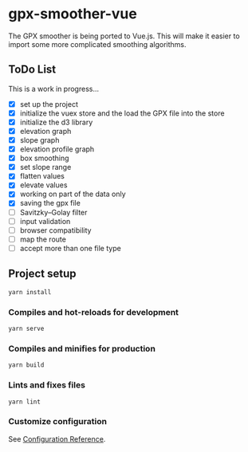 # gpx-smoother-vue

The GPX smoother is being ported to Vue.js.  This will make it easier to import some more complicated smoothing algorithms.

## ToDo List

This is a work in progress...

- [x] set up the project
- [x] initialize the vuex store and the load the GPX file into the store
- [x] initialize the d3 library
- [x] elevation graph
- [x] slope graph
- [x] elevation profile graph
- [x] box smoothing
- [x] set slope range
- [x] flatten values
- [x] elevate values
- [x] working on part of the data only
- [x] saving the gpx file
- [ ] Savitzky–Golay filter
- [ ] input validation
- [ ] browser compatibility
- [ ] map the route
- [ ] accept more than one file type

## Project setup
```
yarn install
```

### Compiles and hot-reloads for development
```
yarn serve
```

### Compiles and minifies for production
```
yarn build
```

### Lints and fixes files
```
yarn lint
```

### Customize configuration
See [Configuration Reference](https://cli.vuejs.org/config/).
